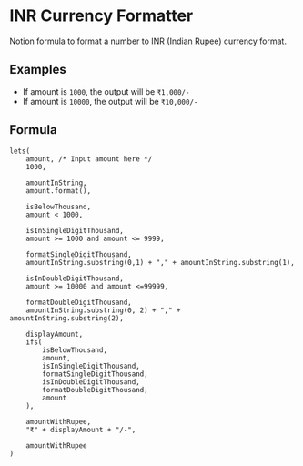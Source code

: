 # INR Currency Formatter

Notion formula to format a number to INR (Indian Rupee) currency format.

## Examples

- If amount is `1000`, the output will be `₹1,000/-`
- If amount is `10000`, the output will be `₹10,000/-`

## Formula

```
lets(
	amount, /* Input amount here */
	1000,

	amountInString,
	amount.format(),

	isBelowThousand,
	amount < 1000,

	isInSingleDigitThousand,
	amount >= 1000 and amount <= 9999,

	formatSingleDigitThousand,
	amountInString.substring(0,1) + "," + amountInString.substring(1),

	isInDoubleDigitThousand,
	amount >= 10000 and amount <=99999,

	formatDoubleDigitThousand,
	amountInString.substring(0, 2) + "," + amountInString.substring(2),

	displayAmount,
	ifs(
		isBelowThousand,
		amount,
		isInSingleDigitThousand,
		formatSingleDigitThousand,
		isInDoubleDigitThousand,
		formatDoubleDigitThousand,
		amount
	),

	amountWithRupee,
	"₹" + displayAmount + "/-",

	amountWithRupee
)
```
